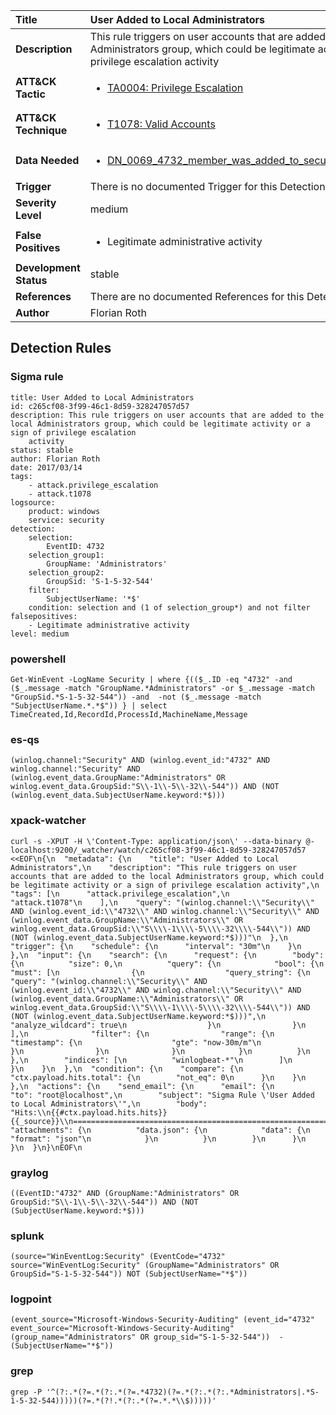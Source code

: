 | Title                    | User Added to Local Administrators       |
|:-------------------------|:------------------|
| **Description**          | This rule triggers on user accounts that are added to the local Administrators group, which could be legitimate activity or a sign of privilege escalation activity |
| **ATT&amp;CK Tactic**    |  <ul><li>[TA0004: Privilege Escalation](https://attack.mitre.org/tactics/TA0004)</li></ul>  |
| **ATT&amp;CK Technique** | <ul><li>[T1078: Valid Accounts](https://attack.mitre.org/techniques/T1078)</li></ul>  |
| **Data Needed**          | <ul><li>[DN_0069_4732_member_was_added_to_security_enabled_local_group](../Data_Needed/DN_0069_4732_member_was_added_to_security_enabled_local_group.md)</li></ul>  |
| **Trigger**              |  There is no documented Trigger for this Detection Rule yet  |
| **Severity Level**       | medium |
| **False Positives**      | <ul><li>Legitimate administrative activity</li></ul>  |
| **Development Status**   | stable |
| **References**           |  There are no documented References for this Detection Rule yet  |
| **Author**               | Florian Roth |


## Detection Rules

### Sigma rule

```
title: User Added to Local Administrators
id: c265cf08-3f99-46c1-8d59-328247057d57
description: This rule triggers on user accounts that are added to the local Administrators group, which could be legitimate activity or a sign of privilege escalation
    activity
status: stable
author: Florian Roth
date: 2017/03/14
tags:
    - attack.privilege_escalation
    - attack.t1078
logsource:
    product: windows
    service: security
detection:
    selection:
        EventID: 4732
    selection_group1:
        GroupName: 'Administrators'
    selection_group2:
        GroupSid: 'S-1-5-32-544'
    filter:
        SubjectUserName: '*$'
    condition: selection and (1 of selection_group*) and not filter
falsepositives:
    - Legitimate administrative activity
level: medium

```





### powershell
    
```
Get-WinEvent -LogName Security | where {(($_.ID -eq "4732" -and ($_.message -match "GroupName.*Administrators" -or $_.message -match "GroupSid.*S-1-5-32-544")) -and  -not ($_.message -match "SubjectUserName.*.*$")) } | select TimeCreated,Id,RecordId,ProcessId,MachineName,Message
```


### es-qs
    
```
(winlog.channel:"Security" AND (winlog.event_id:"4732" AND winlog.channel:"Security" AND (winlog.event_data.GroupName:"Administrators" OR winlog.event_data.GroupSid:"S\\-1\\-5\\-32\\-544")) AND (NOT (winlog.event_data.SubjectUserName.keyword:*$)))
```


### xpack-watcher
    
```
curl -s -XPUT -H \'Content-Type: application/json\' --data-binary @- localhost:9200/_watcher/watch/c265cf08-3f99-46c1-8d59-328247057d57 <<EOF\n{\n  "metadata": {\n    "title": "User Added to Local Administrators",\n    "description": "This rule triggers on user accounts that are added to the local Administrators group, which could be legitimate activity or a sign of privilege escalation activity",\n    "tags": [\n      "attack.privilege_escalation",\n      "attack.t1078"\n    ],\n    "query": "(winlog.channel:\\"Security\\" AND (winlog.event_id:\\"4732\\" AND winlog.channel:\\"Security\\" AND (winlog.event_data.GroupName:\\"Administrators\\" OR winlog.event_data.GroupSid:\\"S\\\\-1\\\\-5\\\\-32\\\\-544\\")) AND (NOT (winlog.event_data.SubjectUserName.keyword:*$)))"\n  },\n  "trigger": {\n    "schedule": {\n      "interval": "30m"\n    }\n  },\n  "input": {\n    "search": {\n      "request": {\n        "body": {\n          "size": 0,\n          "query": {\n            "bool": {\n              "must": [\n                {\n                  "query_string": {\n                    "query": "(winlog.channel:\\"Security\\" AND (winlog.event_id:\\"4732\\" AND winlog.channel:\\"Security\\" AND (winlog.event_data.GroupName:\\"Administrators\\" OR winlog.event_data.GroupSid:\\"S\\\\-1\\\\-5\\\\-32\\\\-544\\")) AND (NOT (winlog.event_data.SubjectUserName.keyword:*$)))",\n                    "analyze_wildcard": true\n                  }\n                }\n              ],\n              "filter": {\n                "range": {\n                  "timestamp": {\n                    "gte": "now-30m/m"\n                  }\n                }\n              }\n            }\n          }\n        },\n        "indices": [\n          "winlogbeat-*"\n        ]\n      }\n    }\n  },\n  "condition": {\n    "compare": {\n      "ctx.payload.hits.total": {\n        "not_eq": 0\n      }\n    }\n  },\n  "actions": {\n    "send_email": {\n      "email": {\n        "to": "root@localhost",\n        "subject": "Sigma Rule \'User Added to Local Administrators\'",\n        "body": "Hits:\\n{{#ctx.payload.hits.hits}}{{_source}}\\n================================================================================\\n{{/ctx.payload.hits.hits}}",\n        "attachments": {\n          "data.json": {\n            "data": {\n              "format": "json"\n            }\n          }\n        }\n      }\n    }\n  }\n}\nEOF\n
```


### graylog
    
```
((EventID:"4732" AND (GroupName:"Administrators" OR GroupSid:"S\\-1\\-5\\-32\\-544")) AND (NOT (SubjectUserName.keyword:*$)))
```


### splunk
    
```
(source="WinEventLog:Security" (EventCode="4732" source="WinEventLog:Security" (GroupName="Administrators" OR GroupSid="S-1-5-32-544")) NOT (SubjectUserName="*$"))
```


### logpoint
    
```
(event_source="Microsoft-Windows-Security-Auditing" (event_id="4732" event_source="Microsoft-Windows-Security-Auditing" (group_name="Administrators" OR group_sid="S-1-5-32-544"))  -(SubjectUserName="*$"))
```


### grep
    
```
grep -P '^(?:.*(?=.*(?:.*(?=.*4732)(?=.*(?:.*(?:.*Administrators|.*S-1-5-32-544)))))(?=.*(?!.*(?:.*(?=.*.*\\$)))))'
```



